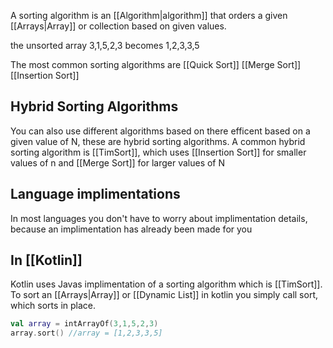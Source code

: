A sorting algorithm is an [[Algorithm|algorithm]] that orders a given [[Arrays|Array]] or collection based on given values.

the unsorted array 3,1,5,2,3 becomes 1,2,3,3,5

The most common sorting algorithms are
[[Quick Sort]]
[[Merge Sort]]
[[Insertion Sort]]

## Hybrid Sorting Algorithms
You can also use different algorithms based on there efficent based on a given value of N, these are hybrid sorting algorithms. A common hybrid sorting algorithm is [[TimSort]], which uses [[Insertion Sort]] for smaller values of n and [[Merge Sort]] for larger values of N

## Language implimentations
In most languages you don't have to worry about implimentation details, because an implimentation has already been made for you

## In [[Kotlin]]
Kotlin uses Javas implimentation of a sorting algorithm which is [[TimSort]]. 
To sort an [[Arrays|Array]] or [[Dynamic List]] in kotlin you simply call sort, which sorts in place. 
```kt
val array = intArrayOf(3,1,5,2,3)
array.sort() //array = [1,2,3,3,5]
```

